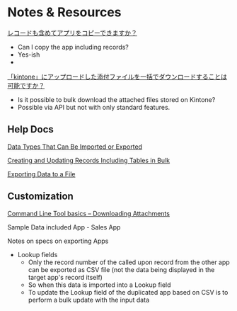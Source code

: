 # Notes & Resources

[レコードも含めてアプリをコピーできますか？](https://faq.cybozu.info/alphascope/cybozu/web/kintone/Detail.aspx?id=2131&isCrawler=1)
* Can I copy the app including records?
* Yes-ish
*

[「kintone」にアップロードした添付ファイルを一括でダウンロードすることは可能ですか？](https://faq.cybozu.info/alphascope/cybozu/web/kintone/Detail.aspx?id=2201&isCrawler=1)
* Is it possible to bulk download the attached files stored on Kintone?
* Possible via API but not with only standard features.


## Help Docs

[Data Types That Can Be Imported or Exported](https://get.kintone.help/k/en/admin/other/import_export.html)

[Creating and Updating Records Including Tables in Bulk](https://get.kintone.help/k/en/user/using_app/import_records/update_table.html)

[Exporting Data to a File](https://get.kintone.help/k/en/user/app_collectdata/data_export.html)


## Customization

[Command Line Tool basics – Downloading Attachments](https://developer.kintone.io/hc/en-us/articles/115002614853-Command-Line-Tool-basics#file-us-tips-115002614853-15-LC7:~:text=Downloading%20Attachments)

Sample Data included App - Sales App

Notes on specs on exporting Apps
* Lookup fields
  * Only the record number of the called upon record from the other app can be exported as CSV file (not the data being displayed in the target app's record itself)
  * So when this data is imported into a Lookup field
  * To update the Lookup field of the duplicated app based on CSV is to perform a bulk update with the input data
